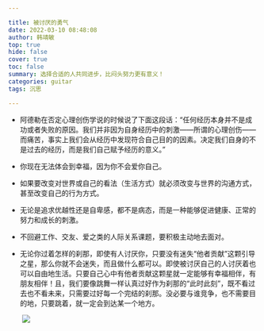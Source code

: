 ```yaml
---

title: 被讨厌的勇气
date: 2022-03-10 08:48:08
author: 韩靖敏
top: true
hide: false
cover: true
toc: false
summary: 选择合适的人共同进步，比闷头努力更有意义！
categories: guitar
tags: 沉思

---
```


- 阿德勒在否定心理创伤学说的时候说了下面这段话：“任何经历本身并不是成功或者失败的原因。我们并非因为自身经历中的刺激——所谓的心理创伤——而痛苦，事实上我们会从经历中发现符合自己目的的因素。决定我们自身的不是过去的经历，而是我们自己赋予经历的意义。”

- 你现在无法体会到幸福，因为你不会爱你自己。

- 如果要改变对世界或自己的看法（生活方式）就必须改变与世界的沟通方式，甚至改变自己的行为方式。

- 无论是追求优越性还是自卑感，都不是病态，而是一种能够促进健康、正常的努力和成长的刺激。

- 不回避工作、交友、爱之类的人际关系课题，要积极主动地去面对。

- 无论你过着怎样的刹那，即使有人讨厌你，只要没有迷失“他者贡献”这颗引导之星，那么你就不会迷失，而且做什么都可以。即使被讨厌自己的人讨厌着也可以自由地生活。只要自己心中有他者贡献这颗星就一定能够有幸福相伴，有朋友相伴！且，我们要像跳舞一样认真过好作为刹那的“此时此刻”，既不看过去也不看未来，只需要过好每一个完结的刹那。没必要与谁竞争，也不需要目的地，只要跳着，就一定会到达某一个地方。

  ​    ![](https://cdn.pixabay.com/photo/2021/12/05/11/22/vinpearl-land-6847412_960_720.jpg)